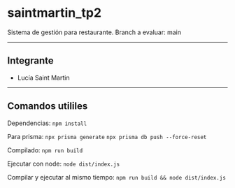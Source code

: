 # saintmartin_tp2

Sistema de gestión para restaurante.
Branch a evaluar: main

---

## Integrante
- Lucía Saint Martin

---

## Comandos utililes

Dependencias:
```npm install```

Para prisma:
```npx prisma generate```
```npx prisma db push --force-reset```

Compilado:
```npm run build```

Ejecutar con node:
```node dist/index.js```

Compilar y ejecutar al mismo tiempo:
```npm run build && node dist/index.js```